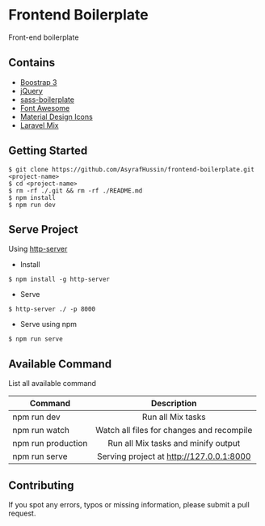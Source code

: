 # Frontend Boilerplate
Front-end boilerplate

## Contains
* [Boostrap 3](https://getbootstrap.com/docs/3.3/font)
* [jQuery](https://jquery.com/)
* [sass-boilerplate](https://github.com/AsyrafHussin/sass-boilerplate)
* [Font Awesome](http://fontawesome.io/icons)
* [Material Design Icons](https://materialdesignicons.com)
* [Laravel Mix](https://github.com/JeffreyWay/laravel-mix)

## Getting Started
```
$ git clone https://github.com/AsyrafHussin/frontend-boilerplate.git <project-name>
$ cd <project-name>
$ rm -rf ./.git && rm -rf ./README.md
$ npm install
$ npm run dev
```

## Serve Project
Using [http-server](https://www.npmjs.com/package/http-server)

* Install
```
$ npm install -g http-server
```

* Serve
```
$ http-server ./ -p 8000
```

* Serve using npm
```
$ npm run serve
```

## Available Command
List all available command

| Command            | Description                                     |
| ------------------ |:-----------------------------------------------:|
| npm run dev        | Run all Mix tasks                               |
| npm run watch      | Watch all files for changes and recompile       |
| npm run production | Run all Mix tasks and minify output             |
| npm run serve      | Serving project at http://127.0.0.1:8000        |

## Contributing
If you spot any errors, typos or missing information, please submit a pull request.